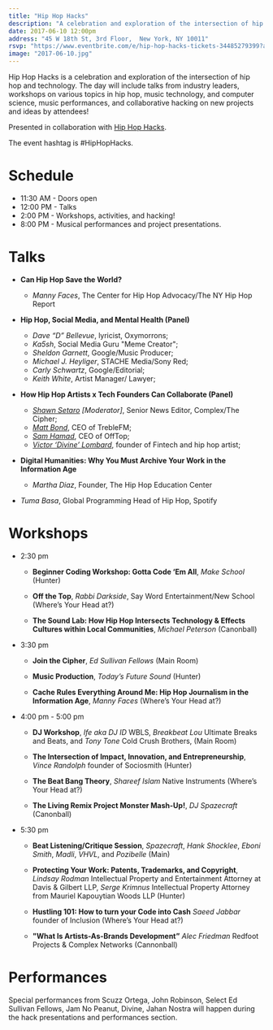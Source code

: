 ```yaml
---
title: "Hip Hop Hacks"
description: "A celebration and exploration of the intersection of hip hop and technology"
date: 2017-06-10 12:00pm
address: "45 W 18th St, 3rd Floor,  New York, NY 10011"
rsvp: "https://www.eventbrite.com/e/hip-hop-hacks-tickets-34485279399?aff=es2#"
image: "2017-06-10.jpg"
---
```

Hip Hop Hacks is a celebration and exploration of the intersection of hip hop and technology.  The day will include talks from industry leaders, workshops on various topics in hip hop, music technology, and computer science, music performances, and collaborative hacking on new projects and ideas by attendees!

Presented in collaboration with [Hip Hop Hacks](https://hiphophacks.com/).

The event hashtag is #HipHopHacks.

# Schedule
- 11:30 AM - Doors open
- 12:00 PM - Talks
- 2:00 PM - Workshops, activities, and hacking!
- 8:00 PM - Musical performances and project presentations.

# Talks
- **Can Hip Hop Save the World?**
  - *Manny Faces*, The Center for Hip Hop Advocacy/The NY Hip Hop Report

- **Hip Hop, Social Media, and Mental Health (Panel)**
  - *Dave “D” Bellevue*, lyricist, Oxymorrons;
  - *Ka5sh*, Social Media Guru "Meme Creator";
  - *Sheldon Garnett*, Google/Music Producer;
  - *Michael J. Heyliger*, STACHE Media/Sony Red;
  - *Carly Schwartz*, Google/Editorial;
  - *Keith White*, Artist Manager/ Lawyer;

- **How Hip Hop Artists x Tech Founders Can Collaborate (Panel)**
  - *[Shawn Setaro](https://www.linkedin.com/in/shawn-setaro-0664166/) [Moderator]*, Senior News Editor, Complex/The Cipher;
  - *[Matt Bond](https://www.linkedin.com/in/matt-bond-25a72783/)*, CEO of TrebleFM;
  - *[Sam Hamad](https://www.linkedin.com/in/sam-hamad-b3b5943a/)*, CEO of OffTop;
  - *[Victor ‘Divine’ Lombard](http://www.blackenterprise.com/technology-featured/divine-entrepreneurship-blak-card/)*, founder of Fintech and hip hop artist;

- **Digital Humanities: Why You Must Archive Your Work in the Information Age**
  - *Martha Diaz*, Founder, The Hip Hop Education Center

- *Tuma Basa*, Global Programming Head of Hip Hop, Spotify

# Workshops

- 2:30 pm

  - **Beginner Coding Workshop: Gotta Code ‘Em All**, *Make School* (Hunter)

  - **Off the Top**, *Rabbi Darkside*, Say Word Entertainment/New School (Where’s Your Head at?)


  - **The Sound Lab: How Hip Hop Intersects Technology & Effects Cultures within Local Communities**, *Michael Peterson* (Canonball)

- 3:30 pm

  - **Join the Cipher**, *Ed Sullivan Fellows* (Main Room)

  - **Music Production**, *Today’s Future Sound* (Hunter)

  - **Cache Rules Everything Around Me: Hip Hop Journalism in the Information Age**, *Manny Faces* (Where’s Your Head at?)

- 4:00 pm - 5:00 pm

  - **DJ Workshop**, *Ife aka DJ ID* WBLS, *Breakbeat Lou* Ultimate Breaks and Beats, and  *Tony Tone* Cold Crush Brothers, (Main Room)

  - **The Intersection of Impact, Innovation, and Entrepreneurship**, *Vince Randolph* founder of Sociosmith (Hunter)

  - **The Beat Bang Theory**, *Shareef Islam* Native Instruments (Where’s Your Head at?)

  - **The Living Remix Project Monster Mash-Up!**, *DJ Spazecraft* (Canonball)

- 5:30 pm

  - **Beat Listening/Critique Session**, *Spazecraft*, *Hank Shocklee*, *Eboni Smith*, *Madli*, *VHVL*, and *Pozibelle* (Main)

  - **Protecting Your Work: Patents, Trademarks, and Copyright**, *Lindsay Rodman* Intellectual Property and Entertainment Attorney at Davis & Gilbert LLP,
*Serge Krimnus* Intellectual Property Attorney from Mauriel Kapouytian Woods LLP (Hunter)

  - **Hustling 101: How to turn your Code into Cash** *Saeed Jabbar* founder of Inclusion (Where’s Your Head at?)

  - **"What Is Artists-As-Brands Development”**  *Alec Friedman* Redfoot Projects & Complex Networks (Cannonball)

# Performances

Special performances from Scuzz Ortega,  John Robinson, Select Ed Sullivan Fellows, Jam No Peanut, Divine, Jahan Nostra will happen during the hack presentations and performances section.
